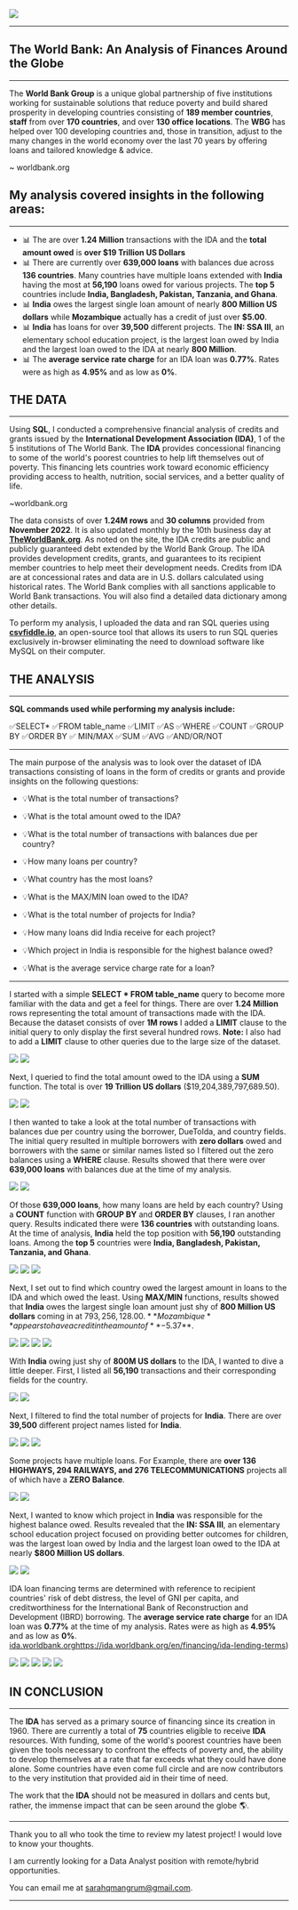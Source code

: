 <img src="images/worldbank_logo.png?raw=true"/>

---
## The World Bank: An Analysis of Finances Around the Globe
---


The **World Bank Group** is a unique global partnership of five institutions working for sustainable solutions that reduce poverty and build shared prosperity in developing countries consisting of **189 member countries**, **staff** from over **170 countries**, and over **130 office locations**. The **WBG** has helped over 100 developing countries and, those in transition, adjust to the many changes in the world economy over the last 70 years by offering loans and tailored knowledge & advice. 

~ worldbank.org


## My analysis covered insights in the following areas:
---

- 📊 The are over **1.24 Million** transactions with the IDA and the **total amount owed** is **over $19 Trillion US Dollars**
- 📊 There are currently over **639,000 loans** with balances due across **136 countries**.  Many countries have multiple loans extended with **India** having the most at **56,190** loans owed for various projects. The **top 5** countries include **India, Bangladesh, Pakistan, Tanzania, and Ghana**.
- 📊 **India** owes the largest single loan amount of nearly **800 Million US dollars** while **Mozambique** actually has a credit of just over **$5.00**.
- 📊 **India** has loans for over **39,500** different projects. The **IN: SSA III**, an elementary school education project, is the largest loan owed by India and the largest loan owed to the IDA at nearly **800 Million**.
- 📊 The **average service rate charge** for an IDA loan was **0.77%**.  Rates were as high as **4.95%** and as low as **0%**.


## THE DATA
---

Using **SQL**, I conducted a comprehensive financial analysis of credits and grants issued by the **International Development Association (IDA)**, 1 of the 5 institutions of The World Bank.  The **IDA** provides concessional financing to some of the world's poorest countries to help lift themselves out of poverty. This financing lets countries work toward economic efficiency providing access to health, nutrition, social services, and a better quality of life. 

~worldbank.org

The data consists of over **1.24M rows** and **30 columns** provided from **November 2022**. It is also updated monthly by the 10th business day at [**TheWorldBank.org**](https://finances.worldbank.org/Loans-and-Credits/IDA-Statement-Of-Credits-and-Grants-Historical-Dat/tdwh-3krx). As noted on the site, the IDA credits are public and publicly guaranteed debt extended by the World Bank Group. The IDA provides development credits, grants, and guarantees to its recipient member countries to help meet their development needs.  Credits from IDA are at concessional rates and data are in U.S. dollars calculated using historical rates. The World Bank complies with all sanctions applicable to World Bank transactions.  You will also find a detailed data dictionary among other details.

To perform my analysis, I uploaded the data and ran SQL queries using [**csvfiddle.io**](https://csvfiddle.io), an open-source tool that allows its users to run SQL queries exclusively in-browser eliminating the need to download software like MySQL on their computer.


## THE ANALYSIS
---

**SQL commands used while performing my analysis include:**

✅SELECT* ✅FROM table_name ✅LIMIT ✅AS ✅WHERE ✅COUNT ✅GROUP BY ✅ORDER BY 
✅ MIN/MAX ✅SUM ✅AVG ✅AND/OR/NOT

---

The main purpose of the analysis was to look over the dataset of  IDA transactions consisting of loans in the form of credits or grants and provide insights on the following questions:

- 💡What is the total number of transactions?

- 💡What is the total amount owed to the IDA?

- 💡What is the total number of transactions with balances due per country?

- 💡How many loans per country?

- 💡What country has the most loans?

- 💡What is the MAX/MIN loan owed to the IDA?

- 💡What is the total number of projects for India?

- 💡How many loans did India receive for each project?

- 💡Which project in India is responsible for the highest balance owed?

- 💡What is the average service charge rate for a loan?

---

I started with a simple **SELECT * FROM table_name** query to become more familiar with the data and get a feel for things.  There are over **1.24 Million** rows representing the total amount of transactions made with the IDA. Because the dataset consists of over **1M rows** I added a **LIMIT** clause to the initial query to only display the first several hundred rows.  **Note:**  I also had to add a **LIMIT** clause to other queries due to the large size of the dataset.

<img src="images/Code3.png?raw=true"/>
<img src="images/Code3Query.png?raw=true"/>

Next, I queried to find the total amount owed to the IDA using a **SUM** function. The total is over **19 Trillion US dollars** ($19,204,389,797,689.50).

<img src="images/Code9.png?raw=true"/>
<img src="images/Code9Query.png?raw=true"/>

I then wanted to take a look at the total number of transactions with balances due per country using the borrower, DueToIda, and country fields.  The initial query resulted in multiple borrowers with **zero dollars** owed and borrowers with the same or similar names listed so I filtered out the zero balances using a **WHERE** clause. Results showed that there were over **639,000 loans** with balances due at the time of my analysis.

<img src="images/Code2.png?raw=true"/>
<img src="images/Code2Query.png?raw=true"/>

Of those **639,000 loans**, how many loans are held by each country?  Using a **COUNT** function with **GROUP BY** and **ORDER BY** clauses, I ran another query. Results indicated there were **136 countries** with outstanding loans.  At the time of analysis, **India** held the top position with **56,190** outstanding loans.  Among the **top 5** countries were **India, Bangladesh, Pakistan, Tanzania, and Ghana**.

<img src="images/Code1.png?raw=true"/>
<img src="images/Code1Query.png?raw=true"/>
<img src="images/Code2Query2.png?raw=true"/>

Next, I set out to find which country owed the largest amount in loans to the IDA and which owed the least.  Using **MAX/MIN** functions, results showed that **India** owes the largest single loan amount just shy of **800 Million US dollars** coming in at $793,256,128.00. **Mozambique** appears to have a credit in the amount of **-$5.37**.

<img src="images/Code4.png?raw=true"/>
<img src="images/Code4Query.png?raw=true"/>
<img src="images/Code5.png?raw=true"/>
<img src="images/Code5Query.png?raw=true"/>

With **India** owing just shy of **800M US dollars** to the IDA, I wanted to dive a little deeper.  First, I listed all **56,190** transactions and their corresponding fields for the country.

<img src="images/Code6.png?raw=true"/>
<img src="images/Code6Query.png?raw=true"/>

Next, I filtered to find the total number of projects for **India**. There are over **39,500** different project names listed for **India**.

<img src="images/Code7.png?raw=true"/>
<img src="images/Code7Query.png?raw=true"/>
<img src="images/Code7Query2A.png?raw=true"/>

Some projects have multiple loans. For Example, there are **over 136 HIGHWAYS, 294 RAILWAYS, and 276 TELECOMMUNICATIONS** projects all of which have a **ZERO Balance**.

<img src="images/Code10.png?raw=true"/>
<img src="images/Code10Query.png?raw=true"/>

Next, I wanted to know which project in **India** was responsible for the highest balance owed.  Results revealed that the **IN: SSA III**, an elementary school education project focused on providing better outcomes for children, was the largest loan owed by India and the largest loan owed to the IDA at nearly **$800 Million US dollars**.


<img src="images/Code8.png?raw=true"/>
<img src="images/Code8Query.png?raw=true"/>

IDA loan financing terms are determined with reference to recipient countries' risk of debt distress, the level of GNI per capita, and creditworthiness for the International Bank of Reconstruction and Development (IBRD) borrowing.  The **average service rate charge** for an IDA loan was **0.77%** at the time of my analysis. Rates were as high as **4.95%** and as low as **0%**.
[ida.worldbank.org](https://ida.worldbank.org/en/financing/ida-lending-terms)https://ida.worldbank.org/en/financing/ida-lending-terms)

<img src="images/Code11.png?raw=true"/>
<img src="images/Code11Query.png?raw=true"/>
<img src="images/Code12.png?raw=true"/>
<img src="images/Code12Query.png?raw=true"/>
<img src="images/Code12Query2.png?raw=true"/>

## IN CONCLUSION
---

The **IDA** has served as a primary source of financing since its creation in 1960.  There are currently a total of **75** countries eligible to receive **IDA** resources. With funding, some of the world's poorest countries have been given the tools necessary to confront the effects of poverty and, the ability to develop themselves at a rate that far exceeds what they could have done alone.  Some countries have even come full circle and are now contributors to the very institution that provided aid in their time of need.  

The work that the **IDA** should not be measured in dollars and cents but, rather, the immense impact that can be seen around the globe 🌎.

---

Thank you to all who took the time to review my latest project!  I would love to know your thoughts.

I am currently looking for a Data Analyst position with remote/hybrid opportunities.  

You can email me at sarahqmangrum@gmail.com.

---
